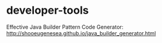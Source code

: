 developer-tools
===============

Effective Java Builder Pattern Code Generator: <br />
http://shooeugenesea.github.io/java_builder_generator.html
